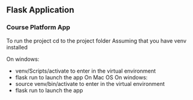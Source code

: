 ## Flask Application

### Course Platform App

To run the project cd to the project folder
Assuming that you have venv installed

On windows:
  - venv/Scripts/activate to enter in the virtual environment
  - flask run to launch the app
On Mac OS
On windows:
  - source venv/bin/activate to enter in the virtual environment
  - flask run to launch the app

